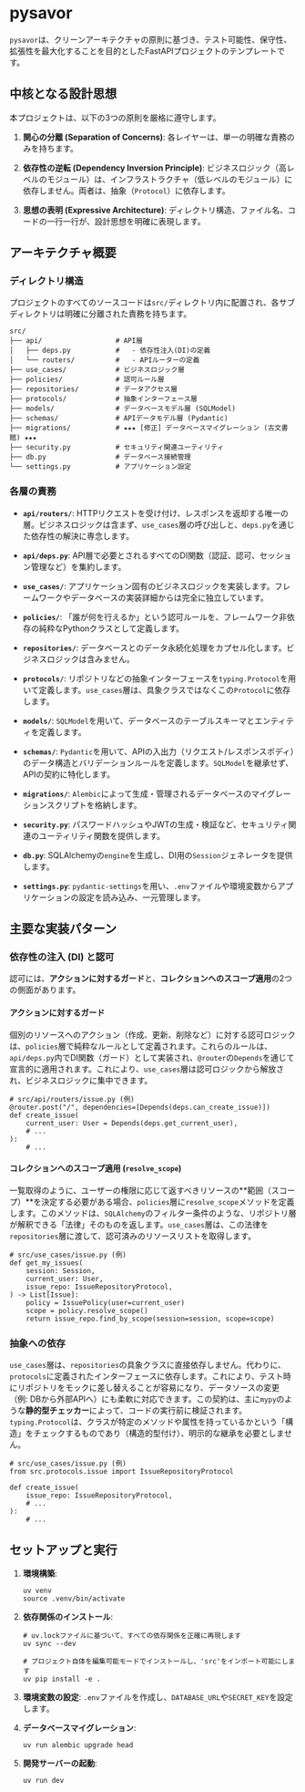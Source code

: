 # pysavor

`pysavor`は、クリーンアーキテクチャの原則に基づき、テスト可能性、保守性、拡張性を最大化することを目的としたFastAPIプロジェクトのテンプレートです。

## 中核となる設計思想

本プロジェクトは、以下の3つの原則を厳格に遵守します。

1. **関心の分離 (Separation of Concerns)**: 各レイヤーは、単一の明確な責務のみを持ちます。

2. **依存性の逆転 (Dependency Inversion Principle)**: ビジネスロジック（高レベルのモジュール）は、インフラストラクチャ（低レベルのモジュール）に依存しません。両者は、抽象（`Protocol`）に依存します。

3. **思想の表明 (Expressive Architecture)**: ディレクトリ構造、ファイル名、コードの一行一行が、設計思想を明確に表現します。

## アーキテクチャ概要

### ディレクトリ構造

プロジェクトのすべてのソースコードは`src/`ディレクトリ内に配置され、各サブディレクトリは明確に分離された責務を持ちます。

```
src/
├── api/                  # API層
│   ├── deps.py           #   - 依存性注入(DI)の定義
│   └── routers/          #   - APIルーターの定義
├── use_cases/            # ビジネスロジック層
├── policies/             # 認可ルール層
├── repositories/         # データアクセス層
├── protocols/            # 抽象インターフェース層
├── models/               # データベースモデル層 (SQLModel)
├── schemas/              # APIデータモデル層 (Pydantic)
├── migrations/           # ★★★ [修正] データベースマイグレーション (古文書館) ★★★
├── security.py           # セキュリティ関連ユーティリティ
├── db.py                 # データベース接続管理
└── settings.py           # アプリケーション設定

```

### 各層の責務

* **`api/routers/`**: HTTPリクエストを受け付け、レスポンスを返却する唯一の層。ビジネスロジックは含まず、`use_cases`層の呼び出しと、`deps.py`を通じた依存性の解決に専念します。

* **`api/deps.py`**: API層で必要とされるすべてのDI関数（認証、認可、セッション管理など）を集約します。

* **`use_cases/`**: アプリケーション固有のビジネスロジックを実装します。フレームワークやデータベースの実装詳細からは完全に独立しています。

* **`policies/`**: 「誰が何を行えるか」という認可ルールを、フレームワーク非依存の純粋なPythonクラスとして定義します。

* **`repositories/`**: データベースとのデータ永続化処理をカプセル化します。ビジネスロジックは含みません。

* **`protocols/`**: リポジトリなどの抽象インターフェースを`typing.Protocol`を用いて定義します。`use_cases`層は、具象クラスではなくこの`Protocol`に依存します。

* **`models/`**: `SQLModel`を用いて、データベースのテーブルスキーマとエンティティを定義します。

* **`schemas/`**: `Pydantic`を用いて、APIの入出力（リクエスト/レスポンスボディ）のデータ構造とバリデーションルールを定義します。`SQLModel`を継承せず、APIの契約に特化します。

* **`migrations/`**: `Alembic`によって生成・管理されるデータベースのマイグレーションスクリプトを格納します。

* **`security.py`**: パスワードハッシュやJWTの生成・検証など、セキュリティ関連のユーティリティ関数を提供します。

* **`db.py`**: SQLAlchemyの`engine`を生成し、DI用の`Session`ジェネレータを提供します。

* **`settings.py`**: `pydantic-settings`を用い、`.env`ファイルや環境変数からアプリケーションの設定を読み込み、一元管理します。

## 主要な実装パターン

### 依存性の注入 (DI) と認可

認可には、**アクションに対するガード**と、**コレクションへのスコープ適用**の2つの側面があります。

#### アクションに対するガード

個別のリソースへのアクション（作成、更新、削除など）に対する認可ロジックは、`policies`層で純粋なルールとして定義されます。これらのルールは、`api/deps.py`内でDI関数（ガード）として実装され、`@router`の`Depends`を通じて宣言的に適用されます。これにより、`use_cases`層は認可ロジックから解放され、ビジネスロジックに集中できます。

```
# src/api/routers/issue.py (例)
@router.post("/", dependencies=[Depends(deps.can_create_issue)])
def create_issue(
    current_user: User = Depends(deps.get_current_user),
    # ...
):
    # ...

```

#### コレクションへのスコープ適用 (`resolve_scope`)

一覧取得のように、ユーザーの権限に応じて返すべきリソースの**範囲（スコープ）**を決定する必要がある場合、`policies`層に`resolve_scope`メソッドを定義します。このメソッドは、`SQLAlchemy`のフィルター条件のような、リポジトリ層が解釈できる「法律」そのものを返します。`use_cases`層は、この法律を`repositories`層に渡して、認可済みのリソースリストを取得します。

```
# src/use_cases/issue.py (例)
def get_my_issues(
    session: Session,
    current_user: User,
    issue_repo: IssueRepositoryProtocol,
) -> List[Issue]:
    policy = IssuePolicy(user=current_user)
    scope = policy.resolve_scope()
    return issue_repo.find_by_scope(session=session, scope=scope)

```

### 抽象への依存

`use_cases`層は、`repositories`の具象クラスに直接依存しません。代わりに、`protocols`に定義されたインターフェースに依存します。これにより、テスト時にリポジトリをモックに差し替えることが容易になり、データソースの変更（例: DBから外部APIへ）にも柔軟に対応できます。この契約は、主に`mypy`のような**静的型チェッカー**によって、コードの実行前に検証されます。`typing.Protocol`は、クラスが特定のメソッドや属性を持っているかという「構造」をチェックするものであり（構造的型付け）、明示的な継承を必要としません。

```
# src/use_cases/issue.py (例)
from src.protocols.issue import IssueRepositoryProtocol

def create_issue(
    issue_repo: IssueRepositoryProtocol,
    # ...
):
    # ...

```

## セットアップと実行

1. **環境構築**:

   ```
   uv venv
   source .venv/bin/activate
   
   ```

2. **依存関係のインストール**:

   ```
   # uv.lockファイルに基づいて、すべての依存関係を正確に再現します
   uv sync --dev
   
   # プロジェクト自体を編集可能モードでインストールし、'src'をインポート可能にします
   uv pip install -e .
   
   ```

3. **環境変数の設定**:
   `.env`ファイルを作成し、`DATABASE_URL`や`SECRET_KEY`を設定します。

4. **データベースマイグレーション**:

   ```
   uv run alembic upgrade head
   
   ```

5. **開発サーバーの起動**:

   ```
   uv run dev
   
   ```